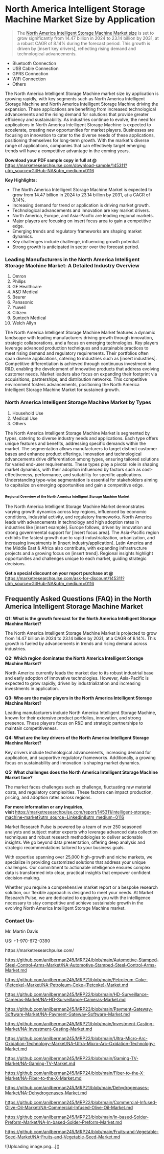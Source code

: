<h1>North America Intelligent Storage Machine Market&nbsp;Size by Application</h1><blockquote><p>The <a href="https://marketresearchpulse.com/download-sample/145311?utm_source=GitHub-NA&amp;utm_medium=0116">North America Intelligent Storage Machine Market size</a> is set to grow significantly from 14.47 billion in 2024 to 23.14 billion by 2031, at a robust CAGR of 8.14% during the forecast period. This growth is driven by [insert key drivers], reflecting rising demand and technological advancements.</p></blockquote><ul><li>Bluetooth Connection<li> USB Cable Connection<li> GPRS Connection<li> WiFi Connection<li> Others</li></ul><p>The North America Intelligent Storage Machine market size by application is growing rapidly, with key segments such as North America Intelligent Storage Machine and North America Intelligent Storage Machine driving the expansion. These applications are benefiting from increased technological advancements and the rising demand for solutions that provide greater efficiency and sustainability. As industries continue to evolve, the need for applications in North America Intelligent Storage Machine is expected to accelerate, creating new opportunities for market players. Businesses are focusing on innovation to cater to the diverse needs of these applications, positioning themselves for long-term growth. With the market's diverse range of applications, companies that can effectively target emerging trends will have a competitive advantage in the coming years.</p><p><strong>Download your PDF sample copy in full at @ </strong><a href="https://marketresearchpulse.com/download-sample/145311?utm_source=GitHub-NA&amp;utm_medium=0116">https://marketresearchpulse.com/download-sample/145311?utm_source=GitHub-NA&amp;utm_medium=0116</a></p><p><strong>Key Highlights: </strong></p><ul><li>The North America Intelligent Storage Machine Market is expected to grow from 14.47 billion in 2024 to 23.14 billion by 2031, at a CAGR of 8.14%.</li><li>Increasing demand for trend or application is driving market growth.</li><li>Technological advancements and innovation are key market drivers.</li><li>North America, Europe, and Asia-Pacific are leading regional markets.</li><li>Major players are focusing on insert focus area to gain a competitive edge.</li><li>Emerging trends and regulatory frameworks are shaping market dynamics.</li><li>Key challenges include challenge, influencing growth potential.</li><li>Strong growth is anticipated in sector over the forecast period.</li></ul><h3>Leading Manufacturers in the North America Intelligent Storage Machine Market: A Detailed Industry Overview</h3><ol><li>Omron</li><li>Philips</li><li>GE Healthcare</li><li>A&D Medical</li><li>Beurer</li><li>Panasonic</li><li>Yuwell</li><li>Citizen</li><li>Suntech Medical</li><li>Welch Allyn</li></ol><div class="flex max-w-full flex-col flex-grow"><div class="min-h-8 text-message flex w-full flex-col items-end gap-2 whitespace-normal break-words [.text-message+&amp;]:mt-5" dir="auto" data-message-author-role="assistant" data-message-id="fd8432e4-4910-450d-b182-61b7bfb0a01f" data-message-model-slug="gpt-4o"><div class="flex w-full flex-col gap-1 empty:hidden first:pt-[3px]"><div class="markdown prose w-full break-words dark:prose-invert light"><p>The North America Intelligent Storage Machine Market features a dynamic landscape with leading manufacturers driving growth through innovation, strategic collaborations, and a focus on emerging technologies. Key players leverage advanced production techniques and sustainable practices to meet rising demand and regulatory requirements. Their portfolios often span diverse applications, catering to industries such as [insert industries]. Competitive differentiation is achieved through continuous investment in R&amp;D, enabling the development of innovative products that address evolving customer needs. Market leaders also focus on expanding their footprint via acquisitions, partnerships, and distribution networks. This competitive environment fosters advancements, positioning the North America Intelligent Storage Machine Market for sustained growth.</p></div></div></div></div><h3>North America Intelligent Storage Machine Market by Types</h3><ol><li>Household Use<li> Medical Use<li> Others</li></ol><div class="flex max-w-full flex-col flex-grow"><div class="min-h-8 text-message flex w-full flex-col items-end gap-2 whitespace-normal break-words [.text-message+&amp;]:mt-5" dir="auto" data-message-author-role="assistant" data-message-id="084470be-0bb7-4664-bddf-5156b4f41249" data-message-model-slug="gpt-4o-mini"><div class="flex w-full flex-col gap-1 empty:hidden first:pt-[3px]"><div class="markdown prose w-full break-words dark:prose-invert light"><p>The North America Intelligent Storage Machine Market is segmented by types, catering to diverse industry needs and applications. Each type offers unique features and benefits, addressing specific demands within the market. The segmentation allows manufacturers to target distinct customer bases and enhance product offerings. Innovation and technological advancements drive differentiation among types, ensuring tailored solutions for varied end-user requirements. These types play a pivotal role in shaping market dynamics, with their adoption influenced by factors such as cost-effectiveness, performance, and suitability for specific applications. Understanding type-wise segmentation is essential for stakeholders aiming to capitalize on emerging opportunities and gain a competitive edge.</p></div></div></div></div><h3><span style="font-size: 11px;">Regional Overview of the North America Intelligent Storage Machine Market</span></h3><div class="flex max-w-full flex-col flex-grow"><div class="min-h-8 text-message flex w-full flex-col items-end gap-2 whitespace-normal break-words [.text-message+&amp;]:mt-5" dir="auto" data-message-author-role="assistant" data-message-id="e9038762-ce64-4e30-91c9-9bd413514231" data-message-model-slug="gpt-4o-mini"><div class="flex w-full flex-col gap-1 empty:hidden first:pt-[3px]"><div class="markdown prose w-full break-words dark:prose-invert light"><p>The North America Intelligent Storage Machine Market demonstrates varying growth dynamics across key regions, influenced by economic conditions, industrial activity, and regulatory frameworks. North America leads with advancements in technology and high adoption rates in industries like [insert example]. Europe follows, driven by innovation and strong governmental support for [insert focus area]. The Asia-Pacific region exhibits the fastest growth due to rapid industrialization, urbanization, and increasing investments in [insert industry/application]. Latin America and the Middle East &amp; Africa also contribute, with expanding infrastructure projects and a growing focus on [insert trend]. Regional insights highlight opportunities and challenges unique to each market, guiding strategic decisions.</p></div></div></div></div><p><strong>Get a special discount on your report purchase at @ </strong><a href="https://marketresearchpulse.com/ask-for-discount/145311?utm_source=GitHub-NA&amp;utm_medium=0116">https://marketresearchpulse.com/ask-for-discount/145311?utm_source=GitHub-NA&amp;utm_medium=0116</a></p><h2>Frequently Asked Questions (FAQ) in the North America Intelligent Storage Machine Market</h2><p><strong>Q1: What is the growth forecast for the North America Intelligent Storage Machine Market?</strong></p><p>The North America Intelligent Storage Machine Market is projected to grow from 14.47 billion in 2024 to 23.14 billion by 2031, at a CAGR of 8.14%. This growth is fueled by advancements in trends and rising demand across industries.</p><p><strong>Q2: Which region dominates the North America Intelligent Storage Machine Market?</strong></p><p>North America currently leads the market due to its robust industrial base and early adoption of innovative technologies. However, Asia-Pacific is expected to grow rapidly, driven by industrialization and increasing investments in application.</p><p><strong>Q3: Who are the major players in the North America Intelligent Storage Machine Market?</strong></p><p>Leading manufacturers include North America Intelligent Storage Machine, known for their extensive product portfolios, innovation, and strong presence. These players focus on R&amp;D and strategic partnerships to maintain competitiveness.</p><p><strong>Q4: What are the key drivers of the North America Intelligent Storage Machine Market?</strong></p><p>Key drivers include technological advancements, increasing demand for application, and supportive regulatory frameworks. Additionally, a growing focus on sustainability and innovation is shaping market dynamics.</p><p><strong>Q5: What challenges does the North America Intelligent Storage Machine Market face?</strong></p><p>The market faces challenges such as challenge, fluctuating raw material costs, and regulatory complexities. These factors can impact production, pricing, and adoption rates across regions.</p><p><strong>For more information or any inquiries, visit&nbsp;</strong><a href="https://marketresearchpulse.com/report/145311/intelligent-storage-machine-market?utm_source=Linkedin&utm_medium=0116">https://marketresearchpulse.com/report/145311/intelligent-storage-machine-market?utm_source=Linkedin&utm_medium=0116</a></p><p>Market Research Pulse is powered by a team of over 250 seasoned analysts and subject matter experts who leverage advanced data collection techniques and robust research methodologies to deliver actionable insights. We go beyond data presentation, offering deep analysis and strategic recommendations tailored to your business goals.</p><p>With expertise spanning over 25,000 high-growth and niche markets, we specialize in providing customized solutions that address your unique challenges. Our commitment to actionable intelligence ensures complex data is transformed into clear, practical insights that empower confident decision-making.</p><p>Whether you require a comprehensive market report or a bespoke research solution, our flexible approach is designed to meet your needs. At Market Research Pulse, we are dedicated to equipping you with the intelligence necessary to stay competitive and achieve sustainable growth in the evolving North America Intelligent Storage Machine market.</p><h3><strong>Contact Us-</strong></h3><p>Mr. Martin Davis</p><p>US: +1-970-672-0390</p><p>https://marketresearchpulse.com/</p><p><a href="https://github.com/anilberman245/MRP24/blob/main/Automotive-Stamped-Steel-Control-Arms-Market/NA-Automotive-Stamped-Steel-Control-Arms-Market.md">https://github.com/anilberman245/MRP24/blob/main/Automotive-Stamped-Steel-Control-Arms-Market/NA-Automotive-Stamped-Steel-Control-Arms-Market.md</a></p><p><a href="https://github.com/anilberman245/MRP21/blob/main/Petroleum-Coke-(Petcoke)-Market/NA-Petroleum-Coke-(Petcoke)-Market.md">https://github.com/anilberman245/MRP21/blob/main/Petroleum-Coke-(Petcoke)-Market/NA-Petroleum-Coke-(Petcoke)-Market.md</a></p><p><a href="https://github.com/anilberman245/MRP22/blob/main/HD-Surveillance-Cameras-Market/NA-HD-Surveillance-Cameras-Market.md">https://github.com/anilberman245/MRP22/blob/main/HD-Surveillance-Cameras-Market/NA-HD-Surveillance-Cameras-Market.md</a></p><p><a href="https://github.com/anilberman245/MRP23/blob/main/Payment-Gateway-Software-Market/NA-Payment-Gateway-Software-Market.md">https://github.com/anilberman245/MRP23/blob/main/Payment-Gateway-Software-Market/NA-Payment-Gateway-Software-Market.md</a></p><p><a href="https://github.com/anilberman245/MRP21/blob/main/Investment-Casting-Market/NA-Investment-Casting-Market.md">https://github.com/anilberman245/MRP21/blob/main/Investment-Casting-Market/NA-Investment-Casting-Market.md</a></p><p><a href="https://github.com/anilberman245/MRP22/blob/main/Ultra-Micro-Arc-Oxidation-Technology-Market/NA-Ultra-Micro-Arc-Oxidation-Technology-Market.md">https://github.com/anilberman245/MRP22/blob/main/Ultra-Micro-Arc-Oxidation-Technology-Market/NA-Ultra-Micro-Arc-Oxidation-Technology-Market.md</a></p><p><a href="https://github.com/anilberman245/MRP23/blob/main/Gaming-TV-Market/NA-Gaming-TV-Market.md">https://github.com/anilberman245/MRP23/blob/main/Gaming-TV-Market/NA-Gaming-TV-Market.md</a></p><p><a href="https://github.com/anilberman245/MRP24/blob/main/Fiber-to-the-X-Market/NA-Fiber-to-the-X-Market.md">https://github.com/anilberman245/MRP24/blob/main/Fiber-to-the-X-Market/NA-Fiber-to-the-X-Market.md</a></p><p><a href="https://github.com/anilberman245/MRP21/blob/main/Dehydrogenases-Market/NA-Dehydrogenases-Market.md">https://github.com/anilberman245/MRP21/blob/main/Dehydrogenases-Market/NA-Dehydrogenases-Market.md</a></p><p><a href="https://github.com/anilberman245/MRP22/blob/main/Commercial-Infused-Olive-Oil-Market/NA-Commercial-Infused-Olive-Oil-Market.md">https://github.com/anilberman245/MRP22/blob/main/Commercial-Infused-Olive-Oil-Market/NA-Commercial-Infused-Olive-Oil-Market.md</a></p><p><a href="https://github.com/anilberman245/MRP23/blob/main/In-based-Solder-Preform-Market/NA-In-based-Solder-Preform-Market.md">https://github.com/anilberman245/MRP23/blob/main/In-based-Solder-Preform-Market/NA-In-based-Solder-Preform-Market.md</a></p><p><a href="https://github.com/anilberman245/MRP24/blob/main/Fruits-and-Vegetable-Seed-Market/NA-Fruits-and-Vegetable-Seed-Market.md">https://github.com/anilberman245/MRP24/blob/main/Fruits-and-Vegetable-Seed-Market/NA-Fruits-and-Vegetable-Seed-Market.md</a></p>
![Uploading image.png…]()
